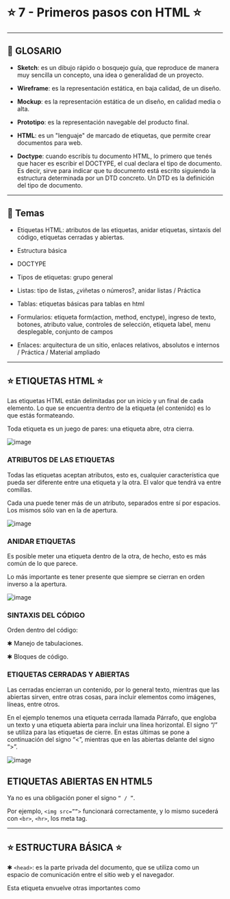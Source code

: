 # :star: 7 - Primeros pasos con HTML :star:

---

## :book: GLOSARIO

- **Sketch**: es un dibujo rápido o bosquejo guía, que reproduce de manera muy sencilla un concepto, una idea o generalidad de un proyecto.

- **Wireframe**: es la representación estática, en baja calidad, de un diseño.

- **Mockup**: es la representación estática de un diseño, en calidad media o alta.

- **Prototipo**: es la representación navegable del producto final.

- **HTML**: es un "lenguaje" de marcado de etiquetas, que permite crear documentos para web.

- **Doctype**: cuando escribís tu documento HTML, lo primero que tenés que hacer es escribir el DOCTYPE, el cual declara el tipo de documento. Es decir, sirve para indicar que tu documento está escrito siguiendo la estructura determinada por un DTD concreto. Un DTD es la definición del tipo de documento.


---

## :book: Temas

- Etiquetas HTML: atributos de las etiquetas, anidar etiquetas, sintaxis del código, etiquetas cerradas y abiertas.

- Estructura básica

- DOCTYPE

- Tipos de etiquetas: grupo general

- Listas: tipo de listas, ¿viñetas o números?, anidar listas / Práctica

- Tablas: etiquetas básicas para tablas en html

- Formularios: etiqueta form(action, method, enctype), ingreso de texto, botones, atributo value, controles de selección, etiqueta label, menu desplegable, conjunto de campos

- Enlaces: arquitectura de un sitio, enlaces relativos, absolutos e internos / Práctica / Material ampliado

---

## :star:  ETIQUETAS HTML :star:

Las etiquetas HTML están delimitadas por un inicio y un final de cada elemento. Lo que se encuentra dentro de la etiqueta (el contenido) es lo que estás formateando. 

Toda etiqueta es un juego de pares: una etiqueta abre, otra cierra. 

![image](https://user-images.githubusercontent.com/72580574/232800794-8dcca8ce-e51b-442a-9fc7-bcb3cc208757.png)

### ATRIBUTOS DE LAS ETIQUETAS

Todas las etiquetas aceptan atributos, esto es, cualquier característica que pueda ser diferente entre una etiqueta y la otra.  El valor que tendrá va entre comillas. 

Cada una puede tener más de un atributo, separados entre sí por espacios. Los mismos sólo van en la de apertura. 

![image](https://user-images.githubusercontent.com/72580574/232800943-2354a6da-8e17-43e5-bd76-a0cbd11f8dfb.png)


### ANIDAR ETIQUETAS

Es posible meter una etiqueta dentro de la otra, de hecho, esto es más común de lo que parece. 

Lo más importante es tener presente que siempre se cierran en orden inverso a la apertura.


![image](https://user-images.githubusercontent.com/72580574/232801130-ba1e408a-c983-4d01-a6df-2ae086a5eaf4.png)


### SINTAXIS DEL CÓDIGO

Orden dentro del código:

✱ Manejo de tabulaciones.

✱ Bloques de código.

###  ETIQUETAS CERRADAS Y ABIERTAS

Las cerradas encierran un contenido, por lo general texto, mientras que las abiertas sirven, entre otras cosas, para incluir elementos como imágenes, líneas, entre otros.

En el ejemplo tenemos una etiqueta cerrada llamada Párrafo, que engloba un texto y una etiqueta abierta para incluir una línea horizontal. El signo “/” se utiliza para las etiquetas de cierre. En estas últimas se pone a continuación del signo “<”, mientras que en las abiertas delante del signo “>”. 

![image](https://user-images.githubusercontent.com/72580574/232801341-1930503e-159e-4461-9efa-6b3924e83411.png)

## ETIQUETAS ABIERTAS EN HTML5

Ya no es una obligación poner el signo ``“ / ”``.  

Por ejemplo, ``<img src=””>`` funcionará correctamente, y lo mismo sucederá con ``<br>``, ``<hr>``, los meta tag.

---

##  :star: ESTRUCTURA BÁSICA :star:

✱  ``<head>``: es la parte privada del documento, que se utiliza como un espacio de comunicación entre el sitio web y el navegador. 

Esta etiqueta envuelve otras  importantes como <title>, las etiquetas <meta> y aquellas relacionadas con la importación de documentos CSS y JS.

✱  ``<body>``: encierra el contenido propiamente dicho del sitio. 

Ambos deben estar dentro de un elemento principal: la etiqueta `<html>`.

✱ ``<html>``: etiqueta inicial, que define que el documento está bajo el estándar de HTML. Abre y cierra, por lo tanto es fundamental no olvidar la etiqueta </html> al finalizar el documento, pues sino no cargará correctamente el contenido de mi sitio.


✱ ``<title>``: la etiqueta title define el título de la página, el cual será visualizado en la solapa del navegador.


✱ ``<meta>``: se utiliza para añadir información sobre la página (ya sean palabras clave, el autor, la descripción del sitio, etcétera), la cual pueden valerse los buscadores. También puede definir el idioma y la codificación en la cual está escrita la página.

---
  
##  :star: DOCTYPE :star:

Cuando escribís tu documento HTML, lo primero que tenés que hacer es escribir el DOCTYPE, el cual declara el tipo de documento. Es decir, sirve para indicar que tu documento está escrito siguiendo la estructura determinada por un DTD concreto. Un DTD es la definición del tipo de documento.

`<!DOCTYPE html>`

![image](https://user-images.githubusercontent.com/72580574/232804139-160c0689-11aa-45dc-ad9e-6151646f0650.png)

---
  
## :star: TIPOS DE ETIQUETAS: GRUPO GENERAL :star:

Todas las etiquetas que van dentro del ``<body> </body>`` se dividen en dos grupos: 

- **Elementos de bloque**: son aquellos que, sin ser modificados por CSS, ocupan el 100% del ancho del contenedor, y se mostrarán uno abajo del otro.


- **Elementos de línea**: sólo ocupan el ancho que diga el contenido, y se verán uno al lado del otro.


- ``<h1>`` a`` <h6> ``(de bloque): un encabezado es, semánticamente hablando, el texto que encabeza o titula el contenido que sigue. Se puede tratar de un artículo, un texto o una sección del documento que estamos viendo.

![image](https://user-images.githubusercontent.com/72580574/232804520-269a8929-22ca-41be-99e6-6407b0703fb1.png)

Existen 6 niveles: del`` <h1> </h1>`` al`` <h6> </h6>``. Esta jerarquía se debe respetar en cada documento HTML que forme parte del sitio web.


![image](https://user-images.githubusercontent.com/72580574/232804998-7e563be5-2a3f-486a-9430-799b3589110a.png)


## ETIQUETAS HTML

- ``<p></p>``

- ``<br/>`` (de bloque)

- ``<em>`` (de línea)

- ``<strong>`` (de línea)

- ``<div>`` (de bloque)

- ``<span>`` (de línea)


Utilizaremos todas estas etiquetas en nuestro primer ejemplo de estructura web:

![image](https://user-images.githubusercontent.com/72580574/232805451-f8ca8c55-d1ba-45c4-849e-bf6bf4631fa8.png)

HTML5 incorpora etiquetas semánticas que no sólo generan estructura, sino que también definen su contenido.

![image](https://user-images.githubusercontent.com/72580574/232805546-cafbfc08-ff03-4a25-a830-7f1056f6f8de.png)


---

## :star: LISTAS :star:

HTML permite agrupar elementos que tienen más significado de forma conjunta. 

El menú de navegación de un sitio web, por ejemplo, está formado por un grupo de palabras. Aunque cada palabra por separado tiene sentido, de forma conjunta constituyen el menú de navegación de la página, por lo que su significado conjunto es mayor que por separado. Esto se denomina listas.


## Tipos de listas

- **listas no ordenaas**

- **listas ordenadas**

- **listas de definición**

Ejemplos: paso a paso de un procedimiento (como una receta de cocina), características de una persona, galería de imágenes, el menú de una página web, entre otros.

### ¿VIÑETAS O NÚMEROS?

- Las listas numéricas establecen un orden en la lectura de sus ítems.


- Las listas de viñetas no representan ningún orden o importancia entre sus ítems. Son elementos compuestos. 

``<ol>``: define una lista ordenada de artículos (numéricas).

``<ul>``: define una lista de artículos sin orden (viñetas).

``<li>``: define un artículo de una lista.


## Ejemplo 

Ambas listas se deben insertar mediante la etiqueta <li></li> (list-item). Ejemplo de servicios de una empresa (lista de viñetas/sin orden):

![image](https://user-images.githubusercontent.com/72580574/232809842-37676edf-085a-48bc-b59c-3d8c1c3d135a.png)

### ANIDAR LISTAS


Es probable que te veas en la necesidad de crear una estructura de sublistas como la siguiente:  

```
- Computadoras portátiles:
  -Procesador I4.
  -Procesador I5.

- Computadoras de escritorio:
  -Procesador Pentium.
  -Procesador Celeron.
```


---

## :star: A PRACTICAR :star:

1.  Creá dos listas utilizando las etiquetas de HTML: Creá dos listas usando las etiquetas de HTML: una con viñetas que contenga cinco nombres, y otra ordenada con 5 pasos para preparar un mate. 



---

## :star: TABLAS :star:

Son un conjunto de celdas organizadas, dentro del cual es posible alojar distintos contenidos. HTML dispone de una gran variedad de etiquetas y atributos para crear tablas.

Sirven para representar información tabulada, en filas y columnas. En HTML4 las tablas se usaban para maquetar.  Cuando CSS creció y se hizo más fuerte, nacieron los detractores de las tablas.

###  ETIQUETAS BÁSICAS PARA TABLAS EN HTML .

![image](https://user-images.githubusercontent.com/72580574/232810588-ae9d5400-fc4f-4f54-988b-f29669e2a946.png)

![image](https://user-images.githubusercontent.com/72580574/232810753-5aa5a28f-f619-49d5-97eb-b2e715296b42.png)



La etiqueta`` <table> </table>`` acepta 3 atributos de “diseño”:

- Border: bordes de la tabla.

- Cellpadding: especifica el espacio, en píxeles, entre la pared de la celda y su contenido.

- Cellspacing: indica la distancia entre las celdas y el margen exterior de la tabla.

---

## :star:  FORMULARIOS :star:

Son etiquetas donde el usuario ingresará o seleccionará valores, que serán enviados a un archivo encargado de procesar la información.


![image](https://user-images.githubusercontent.com/72580574/232810925-615f7dd3-47e5-47ff-a77f-e74835e56443.png)

## ETIQUETA `<form>`

Para insertar un formulario se usa la etiqueta <form>, que dentro lleva todos los controles que vayan al mismo destino. Un formulario requiere 3 atributos para funcionar:

- Action: documento que se encarga de recibir los datos y procesarlos.

- Method: la forma en que será enviada la información. Existen dos métodos de envío, que son GET y POST.

- Enctype: cómo se codificarán los contenidos.

### ACTION

En este atributo se indicará cuál es el archivo que recibe y procesa los datos. 
Debe ser de un lenguaje de los llamados “del lado del servidor” (PHP / ASP / JSP). Si no se indica un valor, el Action será por defecto el mismo archivo donde está el formulario. 

IMPORTANTE: HTML no es un lenguaje de programación.

### METHOD

Es la forma en la que se recopilan y envían los datos. 

Existen dos métodos comunes en el HTML:

- GET: la información viajará por la barra de direcciones a continuación del nombre del archivo.


- POST: la información viajará junto a los encabezados del HTML (será “invisible”).
Si el method no se indica, por defecto será GET.

### ENCTYPE


Cuando el valor del atributo method es post, el mismo es el  tipo MIME del contenido, que es usado para enviar el formulario al servidor.

Los posibles valores son:

- application/x-www-form-urlencoded: será el valor por defecto si un atributo no está especificado.


- multipart/form-data: usar este valor si se está usando el elemento input con el atributo type ajustado a "file".


- text/plain (HTML5)

Normalmente se utiliza para permitir el envío de archivos a través de un formulario.

### INGRESO DE TEXTO

Existen tres controles generales para el ingreso de texto:
Cajas de texto de una sola línea (no acepta el uso de la tecla Enter).


- Cajas para el ingreso de contraseñas (el contenido no será visible).


- Cajas para contenido multilínea. Puede ser una o muchas líneas de texto.
Atributo “name”.

-Control de formulario:  <input>: Text, Email, Password.

-Control de formulario:  <textarea></textarea>

### BOTONES 

Los botones disparan las acciones del formulario. Hay 3 tipos:

- El que envía los datos al archivo indicado como Action.

- El que vacía todo lo ingresado y resetea los campos.

- El que “no hace nada”, pensado para usarse con Javascript.

Todos los botones son etiquetas  <input> con distintos tipos de “Type”. El botón debe de estar dentro del <form> que afectará.


### ATRIBUTO VALUE

Representa la etiqueta del botón, la cual es normalmente mostrada por los navegadores dentro de éste.

- Input de tipo “submit”: envía el formulario.

- Input de tipo “reset”: resetea el formulario.

- Input de tipo “button”: no tiene acciones por defecto.

![image](https://user-images.githubusercontent.com/72580574/232811936-eeab6f2f-30ce-4ab6-93cc-a1c5cb970388.png)

### CONTROLES DE SELECCION

En estos casos, el usuario no puede ingresar libremente un texto, sino que el programador le da una lista predefinida. El dato que llega al elegir una opción se define desde el atributo “value”. Existen 3 grupos de controles de selección:

- Botones de radio: sólo se puede elegir una opción.

- Casillas de chequeo: de toda la lista de opciones, el usuario puede optar por una, todas o ninguna opción.

- Menú desplegable: sólo es posible seleccionar una opción.

### ATRIBUTO VALUE

En este caso es el valor que se enviará al enviarse el formulario. 

![image](https://user-images.githubusercontent.com/72580574/232812173-14a71839-2f0e-4c0d-be50-a94f9c211945.png)

### ETIQUETA `<LABEL>`

Define formalmente a cada elemento de un formulario. Esta etiqueta es de mucha ayuda para generar un formulario accesible. 

Su principal atributo es “for”, que va a referenciar a “label” con su elemento del formulario. El valor del atributo “for” debe ser igual al valor del atributo “id” o “name” del elemento.

![image](https://user-images.githubusercontent.com/72580574/232812457-c9f7250b-f038-49d6-8d31-7f4016be68c2.png)

### MENU DESPLEGABLE

Es el llamado combo-box, selector o menú. De toda la lista, se puede elegir una opción (aunque tiene un atributo que permite cambiarlo). Lo ideal es que sean al menos dos elementos distintos para observar el select:

![image](https://user-images.githubusercontent.com/72580574/232812683-3054a2a6-f087-476d-9e7a-f799a407c4f8.png)


## CONJUNTO DE CAMPOS

Las etiquetas ``<fieldset>`` y <legend> se utilizan en conjunto. 

La primera tiene como objetivo crear grupos de elementos del formulario que posean un mismo propósito; mientras que la segunda, define formalmente el propósito del elemento fieldset. Se estructuran de la siguiente manera:

![image](https://user-images.githubusercontent.com/72580574/232812889-4d8491ee-a005-4896-a60c-fc39fb35d336.png)

---

## :star: ENLACES :star:

### ARQUITECTURA DE UN SITIO

Los enlaces, también conocidos como links o anchors, se utilizan para relacionar partes del mismo documento. Por defecto, se visualizan azules y subrayados.

Para crear uno, es necesario utilizar la etiqueta de ancla ``<a>`` con el atributo “href”, que establecerá el destino al que apunta. Por ejemplo:

![image](https://user-images.githubusercontent.com/72580574/232813026-f1433f2b-7d1e-49d0-8ac5-9967cc320d3d.png)

### ENLACES RELATIVOS, ABSOLUTOS E INTERNOS

- **ENLACES RELATIVOS**: Los enlaces relativos son aquellos que apuntan a páginas ubicadas dentro del mismo proyecto. Si la página referenciada se encuentra en el mismo directorio, alcanza con mencionar el nombre de la misma para generar el enlace.

![image](https://user-images.githubusercontent.com/72580574/232813188-e3b1dd7b-8663-4bb2-a035-3f8eb28c7bed.png)


En caso de que el archivo se encuentre en un directorio específico, el mismo deberá ser mencionado.


![image](https://user-images.githubusercontent.com/72580574/232813254-5247b7d2-9e81-4d70-bdd6-e5a25852809f.png)

- **ENLACES ABSOLUTOS**: Los enlaces absolutos son aquellos cuyo destino apunta a un documento que está fuera del sitio, y debe ser especificado utilizando la URL completa:

![image](https://user-images.githubusercontent.com/72580574/232813422-102497d0-7f84-4211-9d4a-6b340d2574d4.png)

- **ENLACES INTERNOS**: Los enlaces internos permiten referenciar secciones de tu página, para lo cual se utiliza el id:

![image](https://user-images.githubusercontent.com/72580574/232813592-74169750-0019-48e8-ad79-89a0c257eff4.png)

También podés usar como destino una sección específica una página distinta:

![image](https://user-images.githubusercontent.com/72580574/232813669-a0ee59e3-f18b-4bed-973e-255e10f5e39c.png)

 El enlace apunta a la sección que tiene el id formulario dentro de la página “contacto.html”. No sólo es posible agregar enlaces a texto, también podés hacerlo con otros elementos. Por lo general, se usan textos o imágenes.  Veamos un ejemplo de enlaces con una imagen:
 
 ![image](https://user-images.githubusercontent.com/72580574/232813741-7401dba0-d744-4ace-be77-0c32a4ceb929.png)

---

## :star: A PRACTICAR :star:

1. Crea un formulario de contacto: Creá un formulario de contacto como indica la imagen a continuación, usando los códigos vistos anteriormente.

![image](https://user-images.githubusercontent.com/72580574/232813935-c7cb2d4e-afac-406e-a24e-eeb3a6d530a6.png)



---

## :star: CREA UN DOCUMENTO NUEVO :star: 

En el editor de texto, creá un documento nuevo llamado “index.html”. Escribí con etiquetas HTML:


- Nombre y apellido: tu nombre y apellido.

- Nombre del docente: su nombre y apellido.


Guardá, abrí el archivo en el browser de tu preferencia, y observá el resultado.

---

##  :star: WIREFRAME Y ESQUELETO HTML :star:

1. Creá un wireframe en Balsamiq, Mockflow o similar, basado en el sketch diseñado en clase. 
Debe tener un encabezado, un logo y un pie de página.


2. Creá el esqueleto en HTML de la página principal, usando el wireframe como base



---


## :book: MATERIAL AMPLIADO

- [¿Como funciona un DNS?](https://www.youtube.com/watch?v=dIGxJCqLJlY)

- [Software para prototipar](https://mzl.la/2PCaR3h)

- [Referencia de elementos HTML5](https://mzl.la/2PCaR3h)
